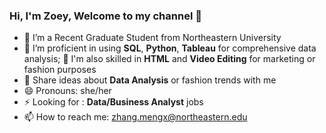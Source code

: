 ### Hi, I'm Zoey, Welcome to my channel 👋

- 🔭 I’m a Recent Graduate Student from Northeastern University
- 🌱 I’m proficient in using **SQL**, **Python**, **Tableau** for comprehensive data analysis;
  🌱 I'm also skilled in **HTML** and **Video Editing** for marketing or fashion purposes
- 💬 Share ideas about **Data Analysis** or fashion trends with me
- 😄 Pronouns: she/her
- ⚡ Looking for : **Data/Business Analyst** jobs
- 📫 How to reach me: zhang.mengx@northeastern.edu
